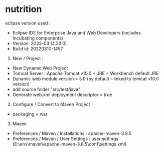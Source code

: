 # nutrition

eclipse version used :
- Eclipse IDE for Enterprise Java and Web Developers (includes Incubating components)
- Version: 2022-03 (4.23.0)
- Build id: 20220310-1457

1) New / Project :
- New Dynamic Web Project
- Tomcat Server : Apache Tomcat v10.0 + JRE = Workbench default JRE
- Dynamic web module version = 5.0 (by default - linked to tomcat v10.0 version)
- add source folder "src/test/java"
- Generate web.xml deployment descriptor = true

2) Configure / Convert to Maven Project
- packaging = war

3) Maven
- Preferences / Maven / Installations : apache-maven-3.8.5
- Preferences / Maven / User Settings : user settings (E:\env\maven\apache-maven-3.8.5\conf\settings.xml)
